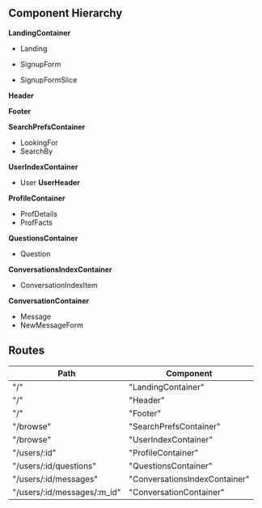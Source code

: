 ## Component Hierarchy

**LandingContainer**
 - Landing
  + SignupForm
   - SignupFormSlice

**Header**

**Footer**

**SearchPrefsContainer**
 - LookingFor
 - SearchBy

**UserIndexContainer**
 - User
**UserHeader**

**ProfileContainer**
 - ProfDetails
 - ProfFacts

**QuestionsContainer**
 - Question

**ConversationsIndexContainer**
 - ConversationIndexItem

**ConversationContainer**
 - Message
 - NewMessageForm

## Routes
|Path   | Component   |
|-------|-------------|
| "/" | "LandingContainer" |
| "/" | "Header" |
| "/" | "Footer" |
| "/browse" | "SearchPrefsContainer" |
| "/browse" | "UserIndexContainer" |
| "/users/:id" | "ProfileContainer" |
| "/users/:id/questions" | "QuestionsContainer" |
| "/users/:id/messages" | "ConversationsIndexContainer" |
| "/users/:id/messages/:m_id" | "ConversationContainer" |
